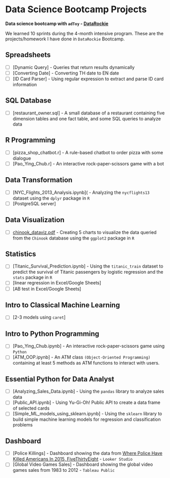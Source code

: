 # Data Science Bootcamp Projects

**Data science bootcamp with `adToy` - [DataRockie](https://datarockie.com/)**

We learned 10 sprints during the 4-month intensive program. These are the projects/homework I have done in `DataRockie` Bootcamp.

## Spreadsheets
  - [ ] [Dynamic Query] -  Queries that return results dynamically  
  - [ ] [Converting Date] - Converting TH date to EN date
  - [ ] [ID Card Parser] - Using regular expression to extract and parse ID card information
## SQL Database
  - [ ] [restaurant_owner.sql] - A small database of a restaurant containing five dimension tables and one fact table, and some SQL queries to analyze data
## R Programming
  - [ ] [pizza_shop_chatbot.r] - A rule-based chatbot to order pizza with some dialogue
  - [ ] [Pao_Ying_Chub.r] - An interactive rock-paper-scissors game with a bot
## Data Transformation
  - [ ] [NYC_Flights_2013_Analysis.ipynb]( - Analyzing the `nycflights13` dataset using the `dplyr` package in `R`
  - [ ] [PostgreSQL server]
## Data Visualization
  - [ ] [chinook_dataviz.pdf](R/hw_dataviz.pdf) - Creating 5 charts to visualize the data queried from the `Chinook` database using the `ggplot2` package in `R`
## Statistics
  - [ ] [Titanic_Survival_Prediction.ipynb] - Using the `titanic_train` dataset to predict the survival of Titanic passengers by logistic regression and the `stats` package in `R`
  - [ ] [linear regression in Excel/Google Sheets]
  - [ ] [AB test in Excel/Google Sheets]
## Intro to Classical Machine Learning
  - [ ] [2-3 models using `caret`] 
## Intro to Python Programming
  - [ ] [Pao_Ying_Chub.ipynb] - An interactive rock-paper-scissors game using `Python`
  - [ ] [ATM_OOP.ipynb] - An ATM class `(Object-Oriented Programming)` containing at least 5 methods as ATM functions to interact with users.
## Essential Python for Data Analyst
  - [ ] [Analyzing_Sales_Data.ipynb] - Using the `pandas` library to analyze sales data
  - [ ] [Public_API.ipynb] - Using Yu-Gi-Oh! Public API to create a data frame of selected cards
  - [ ] [Simple_ML_models_using_sklearn.ipynb] - Using the `sklearn` library to build simple machine learning models for regression and classification problems
## Dashboard
  - [ ] [Police Killings] - Dashboard showing the data from [Where Police Have Killed Americans In 2015, FiveThirtyEight](https://fivethirtyeight.com/features/where-police-have-killed-americans-in-2015/) - `Looker Studio`
  - [ ] [Global Video Games Sales] - Dashboard showing the global video games sales from 1983 to 2012 - `Tableau Public`
<br>
<br>
